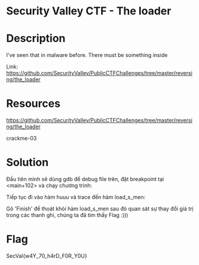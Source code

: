 # Security Valley CTF - The loader

# Description

I've seen that in malware before. There must be something inside

Link: https://github.com/SecurityValley/PublicCTFChallenges/tree/master/reversing/the_loader

# Resources

https://github.com/SecurityValley/PublicCTFChallenges/tree/master/reversing/the_loader

crackme-03

# Solution

Đầu tiên mình sẽ dùng gdb để debug file trên, đặt breakpoint tại <main+102> và chạy chương trình:



Tiếp tục đi vào hàm huuu và trace đến hàm load_s_men:



Gõ 'Finish' để thoát khỏi hàm load_s_men sau đó quan sát sự thay đổi giá trị trong các thanh ghi, chúng ta đã tìm thấy Flag :)))



# Flag

SecVal{w4Y_70_h4rD_F0R_Y0U}

